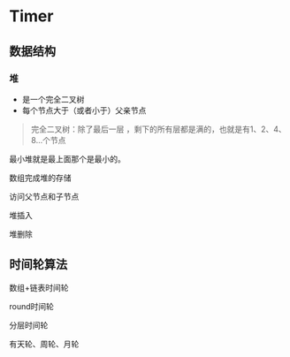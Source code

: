 # Timer

## 数据结构

### 堆

* 是一个完全二叉树
* 每个节点大于（或者小于）父亲节点

>完全二叉树：除了最后一层 ，剩下的所有层都是满的，也就是有1、2、4、8...个节点

最小堆就是最上面那个是最小的。

数组完成堆的存储

访问父节点和子节点



堆插入



堆删除





## 时间轮算法

数组+链表时间轮



round时间轮



分层时间轮

有天轮、周轮、月轮